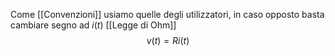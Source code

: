 Come [[Convenzioni]] usiamo quelle degli utilizzatori, in caso opposto basta cambiare segno ad $i(t)$
[[Legge di Ohm]]
$$v(t)=Ri(t)$$
